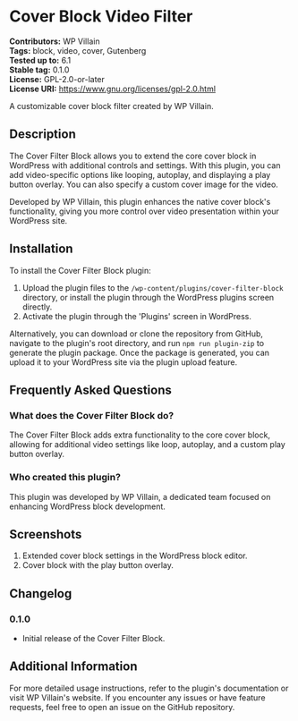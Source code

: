 # Cover Block Video Filter

**Contributors:** WP Villain  
**Tags:** block, video, cover, Gutenberg  
**Tested up to:** 6.1  
**Stable tag:** 0.1.0  
**License:** GPL-2.0-or-later  
**License URI:** https://www.gnu.org/licenses/gpl-2.0.html  

A customizable cover block filter created by WP Villain.

## Description

The Cover Filter Block allows you to extend the core cover block in WordPress with additional controls and settings. With this plugin, you can add video-specific options like looping, autoplay, and displaying a play button overlay. You can also specify a custom cover image for the video.

Developed by WP Villain, this plugin enhances the native cover block's functionality, giving you more control over video presentation within your WordPress site.

## Installation

To install the Cover Filter Block plugin:

1. Upload the plugin files to the `/wp-content/plugins/cover-filter-block` directory, or install the plugin through the WordPress plugins screen directly.
2. Activate the plugin through the 'Plugins' screen in WordPress.

Alternatively, you can download or clone the repository from GitHub, navigate to the plugin's root directory, and run `npm run plugin-zip` to generate the plugin package. Once the package is generated, you can upload it to your WordPress site via the plugin upload feature.

## Frequently Asked Questions

### What does the Cover Filter Block do?

The Cover Filter Block adds extra functionality to the core cover block, allowing for additional video settings like loop, autoplay, and a custom play button overlay.

### Who created this plugin?

This plugin was developed by WP Villain, a dedicated team focused on enhancing WordPress block development.

## Screenshots

1. Extended cover block settings in the WordPress block editor.
2. Cover block with the play button overlay.

## Changelog

### 0.1.0
- Initial release of the Cover Filter Block.

## Additional Information

For more detailed usage instructions, refer to the plugin's documentation or visit WP Villain's website. If you encounter any issues or have feature requests, feel free to open an issue on the GitHub repository.
